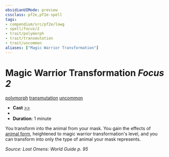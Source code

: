 ```yaml
---
obsidianUIMode: preview
cssclass: pf2e,pf2e-spell
tags:
- compendium/src/pf2e/lowg
- spell/focus/2
- trait/polymorph
- trait/transmutation
- trait/uncommon
aliases: ["Magic Warrior Transformation"]
---
```

# Magic Warrior Transformation *Focus 2*   
[polymorph](polymorph.md "Polymorph Effect Trait")  [transmutation](transmutation.md "Transmutation School Trait")  [uncommon](uncommon.md "Uncommon Rarity Trait")  

- **Cast** [>>](chapter-9-playing-the-game.md#Actions "Two-Action") 
- 
- **Duration**: 1 minute

You transform into the animal from your mask. You gain the effects of [animal form](animal-form.md), heightened to magic warrior transformation's level, and you can transform into only the type of animal your mask represents.

*Source: Lost Omens: World Guide p. 95*